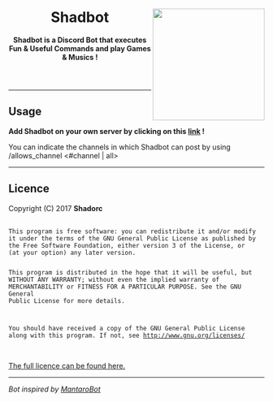 <!DOCTYPE html>
<html>
   <header>
      <img align="right" src="https://i.imgur.com/bP970dP.png" height="220" width="220">
      <h1>Shadbot</h1>
      <p><b>Shadbot is a Discord Bot that executes Fun & Useful Commands and play Games & Musics !</b></p>
   </header>
   <body>
      <hr>
      <h2>Usage</h2>
      <p><b>Add Shadbot on your own server by clicking on this <a href="https://discordapp.com/oauth2/authorize?client_id=331146243596091403&scope=bot&permissions=3296256">link</a> !</b></p>
      <p>You can indicate the channels in which Shadbot can post by using
         <br>/allows_channel &lt;#channel | all&gt;
      </p>
      <hr>
      <h2>Licence</h2>
      <p>Copyright (C) 2017 <b>Shadorc</b>
      <pre>
            <code>
This program is free software: you can redistribute it and/or modify
it under the terms of the GNU General Public License as published by
the Free Software Foundation, either version 3 of the License, or
(at your option) any later version.

This program is distributed in the hope that it will be useful,
but WITHOUT ANY WARRANTY; without even the implied warranty of
MERCHANTABILITY or FITNESS FOR A PARTICULAR PURPOSE.  See the
GNU General Public License for more details.

You should have received a copy of the GNU General Public License
along with this program.  If not, see http://www.gnu.org/licenses/
            </code>
        </pre>
      <a href="https://github.com/Shadorc/Shadbot/blob/master/LICENSE">The full licence can be found here.</a>
      <hr>
      <p><i>Bot inspired by <a href="https://github.com/Mantaro/MantaroBot">MantaroBot</i></a>
   </body>
</html>